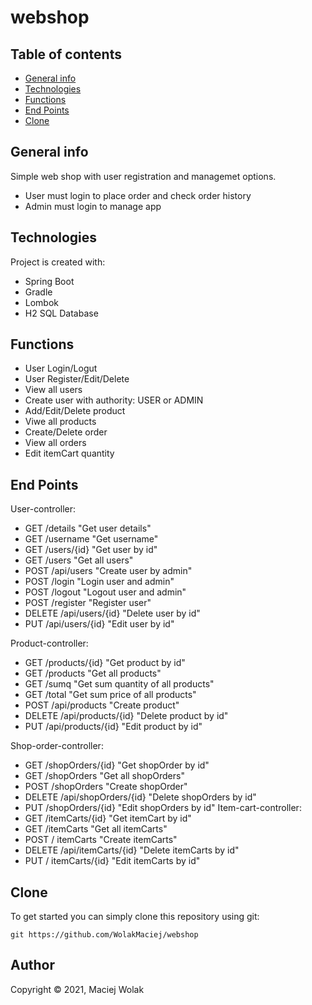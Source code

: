 # webshop

## Table of contents
* [General info](#general-info)
* [Technologies](#technologies)
* [Functions](#functions)
* [End Points](#end-points)
* [Clone](#clone)

## General info
Simple web shop with user registration and managemet options.
* User must login to place order and check order history
* Admin must login to manage app
	
## Technologies
Project is created with:
* Spring Boot
* Gradle
* Lombok
* H2 SQL Database

## Functions
* User Login/Logut
* User Register/Edit/Delete
* View all users
* Create user with authority: USER or ADMIN
* Add/Edit/Delete product
* Viwe all products
* Create/Delete order
* View all orders
* Edit itemCart quantity


## End Points
User-controller:
* GET	/details			"Get user details"
* GET 	/username		"Get username"
* GET 	/users/{id}		"Get user by id"
* GET 	/users			"Get all users"
* POST 	/api/users		"Create user by admin"
* POST 	/login			"Login user and admin"
* POST 	/logout			"Logout user and admin"
* POST 	/register		"Register user"
* DELETE 	/api/users/{id}		"Delete user by id"
* PUT 	/api/users/{id}		"Edit user by id"

Product-controller:
* GET	/products/{id}		"Get product by id"
* GET	/products		"Get all products"
* GET	/sumq			"Get sum quantity of all products"
* GET	/total			"Get sum price of all products"
* POST	/api/products		"Create product"
* DELETE	/api/products/{id}	"Delete product by id"
* PUT	/api/products/{id}	"Edit product by id"

Shop-order-controller:
* GET	/shopOrders/{id}	"Get shopOrder by id"
* GET	/shopOrders		"Get all shopOrders"
* POST	/shopOrders		"Create shopOrder"
* DELETE	/api/shopOrders/{id}	"Delete shopOrders by id"
* PUT	/shopOrders/{id}	"Edit shopOrders by id"
Item-cart-controller:
* GET	/itemCarts/{id}		"Get itemCart by id"
* GET	/itemCarts		"Get all itemCarts"
* POST	/ itemCarts		"Create itemCarts"
* DELETE	/api/itemCarts/{id}	"Delete itemCarts by id"
* PUT	/ itemCarts/{id}	"Edit itemCarts by id"

## Clone
To get started you can simply clone this repository using git:

```
git https://github.com/WolakMaciej/webshop

```

## Author

Copyright &copy; 2021, Maciej Wolak
